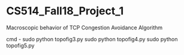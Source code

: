 # CS514_Fall18_Project_1
Macroscopic behavior of TCP Congestion Avoidance Algorithm

cmd -
sudo python topofig3.py
sudo python topofig4.py
sudo python topofig5.py
